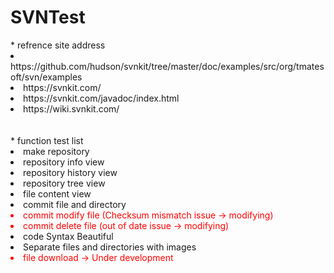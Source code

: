 # SVNTest

<div>
<label>* refrence site address</label><br>
<li>https://github.com/hudson/svnkit/tree/master/doc/examples/src/org/tmatesoft/svn/examples</li>
<li>https://svnkit.com/</li>
<li>https://svnkit.com/javadoc/index.html</li>
<li>https://wiki.svnkit.com/</li>
</div>
<br><br>
<div>
<label>* function test list</label><br>
<li>make repository</li>
<li>repository info view</li>
<li>repository history view</li>
<li>repository tree view</li>
<li>file content view</li>
<li>commit file and directory</li>
<li style="color:red">commit modify file (Checksum mismatch issue -> modifying)</li>
<li style="color:red">commit delete file (out of date issue -> modifying)</li>
<li>code Syntax Beautiful</li>
<li>Separate files and directories with images</li>
<li style="color:red">file download -> Under development</li>
</div>
